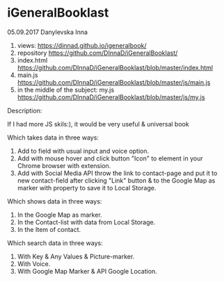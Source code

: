 # iGeneralBooklast
05.09.2017 Danylevska Inna 
1. views: https://dinnad.github.io/igeneralbook/ 
2. repository https://github.com/DInnaD/iGeneralBooklast/ 
3. index.html https://github.com/DInnaD/iGeneralBooklast/blob/master/index.html
4. main.js https://github.com/DInnaD/iGeneralBooklast/blob/master/js/main.js
5. in the middle of the subject: my.js https://github.com/DInnaD/iGeneralBooklast/blob/master/js/my.js

Description:

If I had more JS skils:), it would be very useful & universal book

Which takes data in three ways:

1. Add to field with usual input and voice option.
2. Add with mouse hover and click button "Icon" to element in your Chrome browser with extension.
3. Add with Social Media API throw the link to contact-page and put it to new contact-field after clicking "Link" button & to the Google Map as marker with property to save it to Local Storage.

Which shows data in three ways:

1. In the Google Map as marker.
2. In the Contact-list with data from Local Storage.
3. In the Item of contact.

Which search data in three ways:

1. With Key & Any Values & Picture-marker.
2. With Voice.
3. With Google Map Marker & API Google Location.

